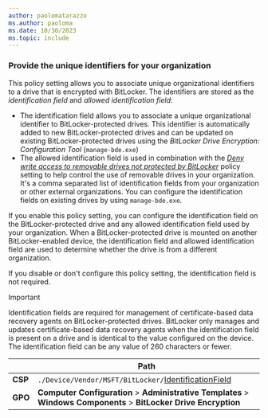 ```yaml
---
author: paolomatarazzo
ms.author: paoloma
ms.date: 10/30/2023
ms.topic: include
---
```


### Provide the unique identifiers for your organization

This policy setting allows you to associate unique organizational identifiers to a drive that is encrypted with BitLocker. The identifiers are stored as the *identification field* and *allowed identification field*:

- The identification field allows you to associate a unique organizational identifier to BitLocker-protected drives. This identifier is automatically added to new BitLocker-protected drives and can be updated on existing BitLocker-protected drives using the *BitLocker Drive Encryption: Configuration Tool* (`manage-bde.exe`)
- The allowed identification field is used in combination with the *[Deny write access to removable drives not protected by BitLocker](../configure.md?tabs=removable#deny-write-access-to-removable-drives-not-protected-by-bitlocker)*  policy setting to help control the use of removable drives in your organization. It's a comma separated list of identification fields from your organization or other external organizations. You can configure the identification fields on existing drives by using `manage-bde.exe`.

If you enable this policy setting, you can configure the identification field on the BitLocker-protected drive and any allowed identification field used by your organization. When a BitLocker-protected drive is mounted on another BitLocker-enabled device, the identification field and allowed identification field are used to determine whether the drive is from a different organization.

If you disable or don't configure this policy setting, the identification field is not required.

> [!IMPORTANT]
> Identification fields are required for management of certificate-based data recovery agents on BitLocker-protected drives. BitLocker only manages and updates certificate-based data recovery agents when the identification field is present on a drive and is identical to the value configured on the device. The identification field can be any value of 260 characters or fewer.

|  | Path |
|--|--|
| **CSP** | `./Device/Vendor/MSFT/BitLocker/`[IdentificationField](/windows/client-management/mdm/bitlocker-csp#identificationfield) |
| **GPO** | **Computer Configuration** > **Administrative Templates** > **Windows Components** > **BitLocker Drive Encryption** |
